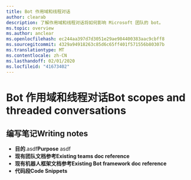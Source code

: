 ```yaml
---
title: Bot 作用域和线程对话
author: clearab
description: 了解作用域和线程对话将如何影响 Microsoft 团队的 bot。
ms.topic: overview
ms.author: anclear
ms.openlocfilehash: ec244aa397d7d3051e29ae984400383aac9cbff8
ms.sourcegitcommit: 4329a94918263c85d6c65ff401f571556b80307b
ms.translationtype: MT
ms.contentlocale: zh-CN
ms.lasthandoff: 02/01/2020
ms.locfileid: "41673402"
---
```

# <a name="bot-scopes-and-threaded-conversations"></a><span data-ttu-id="5475d-103">Bot 作用域和线程对话</span><span class="sxs-lookup"><span data-stu-id="5475d-103">Bot scopes and threaded conversations</span></span>

## <a name="writing-notes"></a><span data-ttu-id="5475d-104">编写笔记</span><span class="sxs-lookup"><span data-stu-id="5475d-104">Writing notes</span></span>

 * <span data-ttu-id="5475d-105">**目的**.asdf</span><span class="sxs-lookup"><span data-stu-id="5475d-105">**Purpose** asdf</span></span>
 * <span data-ttu-id="5475d-106">**现有团队文档参考**[]()</span><span class="sxs-lookup"><span data-stu-id="5475d-106">**Existing teams doc reference** []()</span></span>
 * <span data-ttu-id="5475d-107">**现有机器人框架文档参考**[]()</span><span class="sxs-lookup"><span data-stu-id="5475d-107">**Existing Bot framework doc reference** []()</span></span>
 * <span data-ttu-id="5475d-108">**代码段**[]()</span><span class="sxs-lookup"><span data-stu-id="5475d-108">**Code Snippets** []()</span></span>